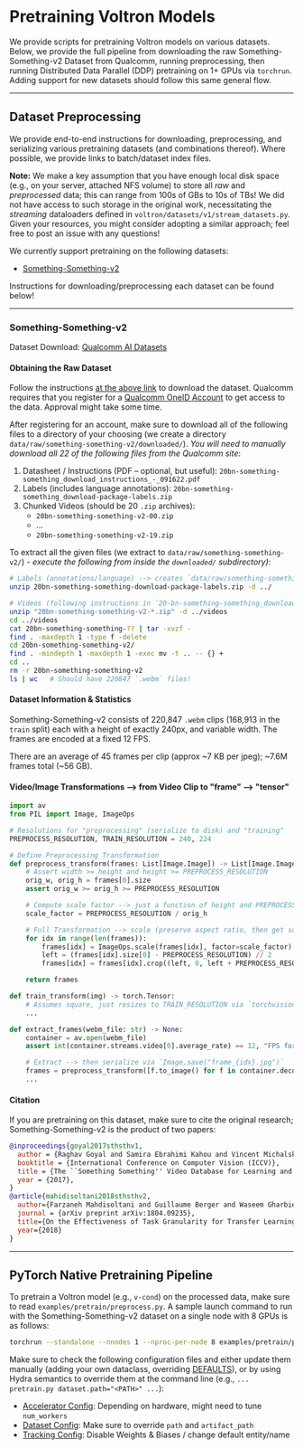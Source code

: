 # Pretraining Voltron Models

We provide scripts for pretraining Voltron models on various datasets. Below, we provide the full pipeline from
downloading the raw Something-Something-v2 Dataset from Qualcomm, running preprocessing, then running Distributed
Data Parallel (DDP) pretraining on 1+ GPUs via `torchrun`. Adding support for new datasets should follow this same
general flow.

---

## Dataset Preprocessing

We provide end-to-end instructions for downloading, preprocessing, and serializing various pretraining datasets (and
combinations thereof). Where possible, we provide links to batch/dataset index files.

**Note:** We make a key assumption that you have enough local disk space (e.g., on your server, attached NFS volume) to
store all *raw* and *preprocessed* data; this can range from 100s of GBs to 10s of TBs! We did not have access to such
storage in the original work, necessitating the *streaming* dataloaders defined in
`voltron/datasets/v1/stream_datasets.py`. Given your resources, you might consider adopting a similar approach; feel
free to post an issue with any questions!

We currently support pretraining on the following datasets:

- [Something-Something-v2](https://developer.qualcomm.com/software/ai-datasets/something-something)

Instructions for downloading/preprocessing each dataset can be found below!

---

### Something-Something-v2

Dataset Download: [Qualcomm AI Datasets](https://developer.qualcomm.com/software/ai-datasets/something-something)

#### Obtaining the Raw Dataset

Follow the instructions [at the above link](https://developer.qualcomm.com/software/ai-datasets/something-something) to
download the dataset. Qualcomm requires that you register for a
[Qualcomm OneID Account](https://myaccount.qualcomm.com/signup?target=https%3A%2F%2Fdeveloper.qualcomm.com)
to get access to the data. Approval might take some time.

After registering for an account, make sure to download all of the following files to a directory of your choosing
(we create a directory `data/raw/something-something-v2/downloaded/`). *You will need to manually download all 22 of
the following files from the Qualcomm site*:

1. Datasheet / Instructions (PDF – optional, but useful): `20bn-something-something_download_instructions_-_091622.pdf`
2. Labels (includes language annotations): `20bn-something-something_download-package-labels.zip`
3. Chunked Videos (should be 20 `.zip` archives):
   + `20bn-something-something-v2-00.zip`
   + ...
   + `20bn-something-something-v2-19.zip`

To extract all the given files (we extract to `data/raw/something-something-v2/`) - *execute the following from inside
the `downloaded/` subdirectory)*:

```bash
# Labels (annotations/language) --> creates `data/raw/something-something-v2/labels`
unzip 20bn-something-something-download-package-labels.zip -d ../

# Videos (following instructions in `20-bn-something-something_download_instructions_-_091622.pdf`)
unzip "20bn-something-something-v2-*.zip" -d ../videos
cd ../videos
cat 20bn-something-something-?? | tar -xvzf -
find . -maxdepth 1 -type f -delete
cd 20bn-something-something-v2/
find . -mindepth 1 -maxdepth 1 -exec mv -t .. -- {} +
cd ..
rm -r 20bn-something-something-v2
ls | wc   # Should have 220847 `.webm` files!
```

#### Dataset Information & Statistics

Something-Something-v2 consists of 220,847 `.webm` clips (168,913 in the `train` split) each with a height of exactly
240px, and variable width. The frames are encoded at a fixed 12 FPS.

There are an average of 45 frames per clip (approx ~7 KB per jpeg); ~7.6M frames total (~56 GB).

#### Video/Image Transformations --> from Video Clip to "frame" --> "tensor"

```python
import av
from PIL import Image, ImageOps

# Resolutions for "preprocessing" (serialize to disk) and "training"
PREPROCESS_RESOLUTION, TRAIN_RESOLUTION = 240, 224

# Define Preprocessing Transformation
def preprocess_transform(frames: List[Image.Image]) -> List[Image.Image]:
    # Assert width >= height and height >= PREPROCESS_RESOLUTION
    orig_w, orig_h = frames[0].size
    assert orig_w >= orig_h >= PREPROCESS_RESOLUTION

    # Compute scale factor --> just a function of height and PREPROCESS_RESOLUTION
    scale_factor = PREPROCESS_RESOLUTION / orig_h

    # Full Transformation --> scale (preserve aspect ratio, then get square)
    for idx in range(len(frames)):
        frames[idx] = ImageOps.scale(frames[idx], factor=scale_factor)
        left = (frames[idx].size[0] - PREPROCESS_RESOLUTION) // 2
        frames[idx] = frames[idx].crop((left, 0, left + PREPROCESS_RESOLUTION, PREPROCESS_RESOLUTION))

    return frames

def train_transform(img) -> torch.Tensor:
    # Assumes square, just resizes to TRAIN_RESOLUTION via `torchvision.transforms`
    ...

def extract_frames(webm_file: str) -> None:
    container = av.open(webm_file)
    assert int(container.streams.video[0].average_rate) == 12, "FPS for `sth-sth-v2` should be 12!"

    # Extract --> then serialize via `Image.save("frame_{idx}.jpg")`
    frames = preprocess_transform([f.to_image() for f in container.decode(video=0)])
    ...
```


#### Citation

If you are pretraining on this dataset, make sure to cite the original research; Something-Something-v2 is the product
of two papers:

```bibtex
@inproceedings{goyal2017sthsthv1,
  author = {Raghav Goyal and Samira Ebrahimi Kahou and Vincent Michalski and Joanna Materzynska and Susanne Westphal and Heuna Kim and Valentin Haenel and Ingo Fründ and Peter N. Yianilos and Moritz Mueller-Freitag and Florian Hoppe and Christian Thurau and Ingo Bax and Roland Memisevic},
  booktitle = {International Conference on Computer Vision (ICCV)},
  title = {The ``Something Something'' Video Database for Learning and Evaluating Visual Common Sense},
  year = {2017},
}
@article{mahidisoltani2018sthsthv2,
  author={Farzaneh Mahdisoltani and Guillaume Berger and Waseem Gharbieh and David J. Fleet and Roland Memisevic},
  journal = {arXiv preprint arXiv:1804.09235},
  title={On the Effectiveness of Task Granularity for Transfer Learning},
  year={2018}
}
```

---

## PyTorch Native Pretraining Pipeline

To pretrain a Voltron model (e.g., `v-cond`) on the processed data, make sure to read `examples/pretrain/preprocess.py`.
A sample launch command to run with the Something-Something-v2 dataset on a single node with 8 GPUs is as follows:

```bash
torchrun --standalone --nnodes 1 --nproc-per-node 8 examples/pretrain/pretrain.py
```

Make sure to check the following configuration files and either update them manually (adding your own dataclass,
overriding [DEFAULTS](https://github.com/siddk/voltron-robotics/blob/main/examples/pretrain/pretrain.py#L38)), or by
using Hydra semantics to override them at the command line (e.g., `... pretrain.py dataset.path="<PATH>" ...`):

- [Accelerator Config](../../voltron/conf/accelerators.py): Depending on hardware, might need to tune `num_workers`
- [Dataset Config](../../voltron/conf/datasets.py): Make sure to override `path` and `artifact_path`
- [Tracking Config](../../voltron/conf/tracking.py): Disable Weights & Biases / change default entity/name
